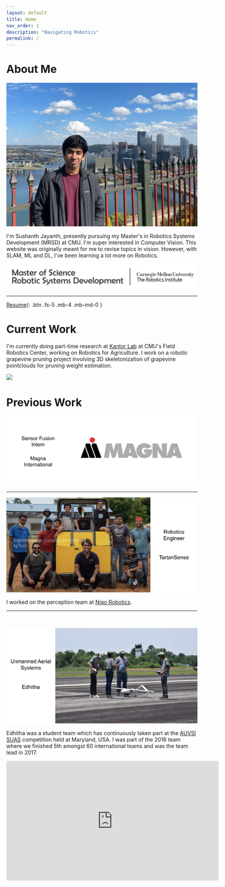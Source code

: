 ```yaml
---
layout: default
title: Home
nav_order: 1
description: "Navigating Robotics"
permalink: /
---
```


# About Me

![](/images/DP2.jpeg)

I'm Sushanth Jayanth, presently pursuing my Master's in Robotics Systems Development (MRSD) at CMU. I'm super interested in Computer Vision. This website was originally meant for me to revise topics
in vision. However, with SLAM, ML and DL, I've been learning a lot more on Robotics.

![](/images/MRSD.png)

____________________________________________________________________________________________


[Resume](https://drive.google.com/file/d/1h79l90dx6f5ZIugohDiFdYD6kPRZtsKt/view?usp=sharing){: .btn .fs-5 .mb-4 .mb-md-0 }


# Current Work

I'm currently doing part-time research at [Kantor Lab](https://labs.ri.cmu.edu/kantorlab/research/) at CMU's Field Robotics Center, working on Robotics for Agriculture. I work on a robotic grapevine pruning project involving 3D skeletonization of
grapevine pointclouds for pruning weight estimation.

![](/images/pure_vine.gif)

# Previous Work

![](/images/magna_homepage.png)

_____________________________________________________________________________________________

![](/images/ts_homepage.png)

I worked on the perception team at [Niqo Robotics](https://www.youtube.com/watch?v=Sap3Z-9vSow).

_____________________________________________________________________________________________

![]()


![](/images/edhitha_homepage.png)

Edhitha was a student team which has continuously taken part at the [AUVSI SUAS](https://suas-competition.org/)
competition held at Maryland, USA. I was part of the 2016 team where we finished 5th amongst 60 international teams
and was the team lead in 2017.

<iframe width="560" height="315" src="https://www.youtube.com/embed/oVnpnDw6jZ0?controls=0" title="YouTube video player" frameborder="0" allow="accelerometer; autoplay; clipboard-write; encrypted-media; gyroscope; picture-in-picture; web-share" allowfullscreen></iframe>